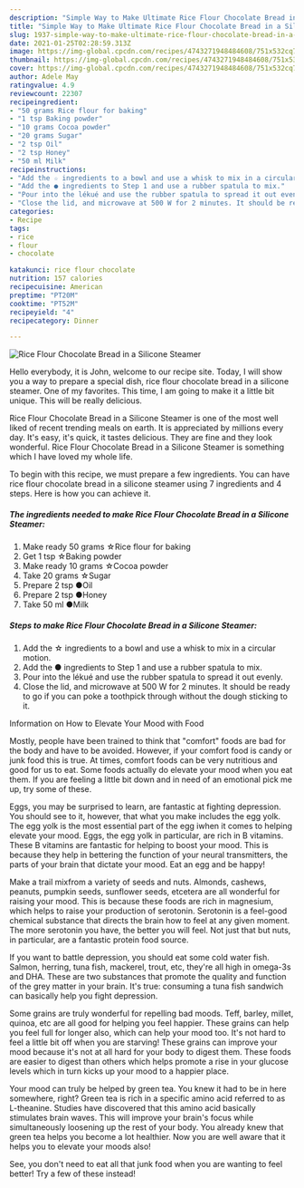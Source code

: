 ```yaml
---
description: "Simple Way to Make Ultimate Rice Flour Chocolate Bread in a Silicone Steamer"
title: "Simple Way to Make Ultimate Rice Flour Chocolate Bread in a Silicone Steamer"
slug: 1937-simple-way-to-make-ultimate-rice-flour-chocolate-bread-in-a-silicone-steamer
date: 2021-01-25T02:28:59.313Z
image: https://img-global.cpcdn.com/recipes/4743271948484608/751x532cq70/rice-flour-chocolate-bread-in-a-silicone-steamer-recipe-main-photo.jpg
thumbnail: https://img-global.cpcdn.com/recipes/4743271948484608/751x532cq70/rice-flour-chocolate-bread-in-a-silicone-steamer-recipe-main-photo.jpg
cover: https://img-global.cpcdn.com/recipes/4743271948484608/751x532cq70/rice-flour-chocolate-bread-in-a-silicone-steamer-recipe-main-photo.jpg
author: Adele May
ratingvalue: 4.9
reviewcount: 22307
recipeingredient:
- "50 grams Rice flour for baking"
- "1 tsp Baking powder"
- "10 grams Cocoa powder"
- "20 grams Sugar"
- "2 tsp Oil"
- "2 tsp Honey"
- "50 ml Milk"
recipeinstructions:
- "Add the ☆ ingredients to a bowl and use a whisk to mix in a circular motion."
- "Add the ● ingredients to Step 1 and use a rubber spatula to mix."
- "Pour into the lékué and use the rubber spatula to spread it out evenly."
- "Close the lid, and microwave at 500 W for 2 minutes. It should be ready to go if you can poke a toothpick through without the dough sticking to it."
categories:
- Recipe
tags:
- rice
- flour
- chocolate

katakunci: rice flour chocolate 
nutrition: 157 calories
recipecuisine: American
preptime: "PT20M"
cooktime: "PT52M"
recipeyield: "4"
recipecategory: Dinner

---
```



![Rice Flour Chocolate Bread in a Silicone Steamer](https://img-global.cpcdn.com/recipes/4743271948484608/751x532cq70/rice-flour-chocolate-bread-in-a-silicone-steamer-recipe-main-photo.jpg)

Hello everybody, it is John, welcome to our recipe site. Today, I will show you a way to prepare a special dish, rice flour chocolate bread in a silicone steamer. One of my favorites. This time, I am going to make it a little bit unique. This will be really delicious.



Rice Flour Chocolate Bread in a Silicone Steamer is one of the most well liked of recent trending meals on earth. It is appreciated by millions every day. It's easy, it's quick, it tastes delicious. They are fine and they look wonderful. Rice Flour Chocolate Bread in a Silicone Steamer is something which I have loved my whole life.


To begin with this recipe, we must prepare a few ingredients. You can have rice flour chocolate bread in a silicone steamer using 7 ingredients and 4 steps. Here is how you can achieve it.

<!--inarticleads1-->

##### The ingredients needed to make Rice Flour Chocolate Bread in a Silicone Steamer:

1. Make ready 50 grams ☆Rice flour for baking
1. Get 1 tsp ☆Baking powder
1. Make ready 10 grams ☆Cocoa powder
1. Take 20 grams ☆Sugar
1. Prepare 2 tsp ●Oil
1. Prepare 2 tsp ●Honey
1. Take 50 ml ●Milk




<!--inarticleads2-->

##### Steps to make Rice Flour Chocolate Bread in a Silicone Steamer:

1. Add the ☆ ingredients to a bowl and use a whisk to mix in a circular motion.
1. Add the ● ingredients to Step 1 and use a rubber spatula to mix.
1. Pour into the lékué and use the rubber spatula to spread it out evenly.
1. Close the lid, and microwave at 500 W for 2 minutes. It should be ready to go if you can poke a toothpick through without the dough sticking to it.




Information on How to Elevate Your Mood with Food


Mostly, people have been trained to think that "comfort" foods are bad for the body and have to be avoided. However, if your comfort food is candy or junk food this is true. At times, comfort foods can be very nutritious and good for us to eat. Some foods actually do elevate your mood when you eat them. If you are feeling a little bit down and in need of an emotional pick me up, try some of these.

Eggs, you may be surprised to learn, are fantastic at fighting depression. You should see to it, however, that what you make includes the egg yolk. The egg yolk is the most essential part of the egg iwhen it comes to helping elevate your mood. Eggs, the egg yolk in particular, are rich in B vitamins. These B vitamins are fantastic for helping to boost your mood. This is because they help in bettering the function of your neural transmitters, the parts of your brain that dictate your mood. Eat an egg and be happy!

Make a trail mixfrom a variety of seeds and nuts. Almonds, cashews, peanuts, pumpkin seeds, sunflower seeds, etcetera are all wonderful for raising your mood. This is because these foods are rich in magnesium, which helps to raise your production of serotonin. Serotonin is a feel-good chemical substance that directs the brain how to feel at any given moment. The more serotonin you have, the better you will feel. Not just that but nuts, in particular, are a fantastic protein food source.

If you want to battle depression, you should eat some cold water fish. Salmon, herring, tuna fish, mackerel, trout, etc, they're all high in omega-3s and DHA. These are two substances that promote the quality and function of the grey matter in your brain. It's true: consuming a tuna fish sandwich can basically help you fight depression. 

Some grains are truly wonderful for repelling bad moods. Teff, barley, millet, quinoa, etc are all good for helping you feel happier. These grains can help you feel full for longer also, which can help your mood too. It's not hard to feel a little bit off when you are starving! These grains can improve your mood because it's not at all hard for your body to digest them. These foods are easier to digest than others which helps promote a rise in your glucose levels which in turn kicks up your mood to a happier place.

Your mood can truly be helped by green tea. You knew it had to be in here somewhere, right? Green tea is rich in a specific amino acid referred to as L-theanine. Studies have discovered that this amino acid basically stimulates brain waves. This will improve your brain's focus while simultaneously loosening up the rest of your body. You already knew that green tea helps you become a lot healthier. Now you are well aware that it helps you to elevate your moods also!

See, you don't need to eat all that junk food when you are wanting to feel better! Try a few of these instead!

